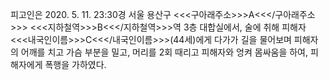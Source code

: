 피고인은 2020. 5. 11. 23:30경 서울 용산구 <<<구아래주소>>>A<<</구아래주소>>> <<<지하철역>>>B<<</지하철역>>>역 3층 대합실에서, 술에 취해 피해자 <<<내국인이름>>>C<<</내국인이름>>>(44세)에게 다가가 길을 물어보며 피해자의 어깨를 치고 가슴 부분을 밀고, 머리를 2회 때리고 피해자와 엉켜 몸싸움을 하여, 피해자에게 폭행을 가하였다.
